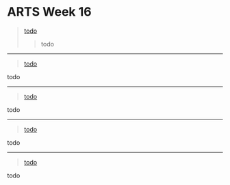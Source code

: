 # ARTS Week 16
>[todo](todo)
>> todo

***
>[todo](todo)

todo

***
>[todo]()

todo 


***
>[todo]()

todo


***
>[todo]()

todo  